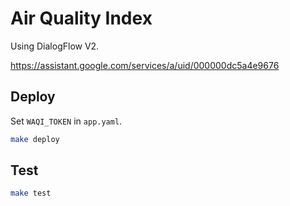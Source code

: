 # Air Quality Index

Using DialogFlow V2.

https://assistant.google.com/services/a/uid/000000dc5a4e9676

## Deploy

Set `WAQI_TOKEN` in `app.yaml`.

```bash
make deploy
```

## Test

```bash
make test
```
